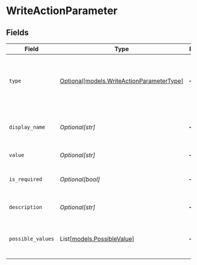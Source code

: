 # WriteActionParameter


## Fields

| Field                                                                              | Type                                                                               | Required                                                                           | Description                                                                        |
| ---------------------------------------------------------------------------------- | ---------------------------------------------------------------------------------- | ---------------------------------------------------------------------------------- | ---------------------------------------------------------------------------------- |
| `type`                                                                             | [Optional[models.WriteActionParameterType]](../models/writeactionparametertype.md) | :heavy_minus_sign:                                                                 | The type of the value (e.g., integer, string, boolean, etc.)                       |
| `display_name`                                                                     | *Optional[str]*                                                                    | :heavy_minus_sign:                                                                 | Human readable display name for the key.                                           |
| `value`                                                                            | *Optional[str]*                                                                    | :heavy_minus_sign:                                                                 | The value of the field.                                                            |
| `is_required`                                                                      | *Optional[bool]*                                                                   | :heavy_minus_sign:                                                                 | Is the parameter a required field.                                                 |
| `description`                                                                      | *Optional[str]*                                                                    | :heavy_minus_sign:                                                                 | Description of the parameter.                                                      |
| `possible_values`                                                                  | List[[models.PossibleValue](../models/possiblevalue.md)]                           | :heavy_minus_sign:                                                                 | Possible values that the parameter can take.                                       |